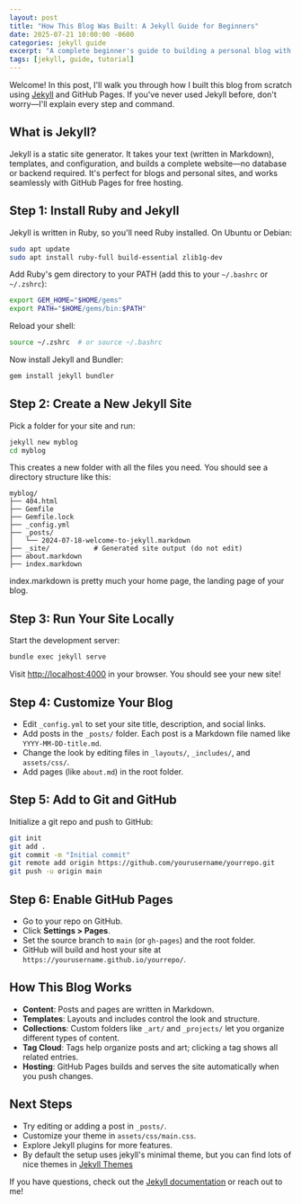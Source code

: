 ```yaml
---
layout: post
title: "How This Blog Was Built: A Jekyll Guide for Beginners"
date: 2025-07-21 10:00:00 -0600
categories: jekyll guide
excerpt: "A complete beginner's guide to building a personal blog with Jekyll and GitHub Pages, including all the commands and concepts you need."
tags: [jekyll, guide, tutorial]
---
```


Welcome! In this post, I'll walk you through how I built this blog from scratch using [Jekyll](https://jekyllrb.com/) and GitHub Pages. If you've never used Jekyll before, don't worry—I'll explain every step and command.

## What is Jekyll?

Jekyll is a static site generator. It takes your text (written in Markdown), templates, and configuration, and builds a complete website—no database or backend required. It's perfect for blogs and personal sites, and works seamlessly with GitHub Pages for free hosting.

## Step 1: Install Ruby and Jekyll

Jekyll is written in Ruby, so you'll need Ruby installed. On Ubuntu or Debian:

```sh
sudo apt update
sudo apt install ruby-full build-essential zlib1g-dev
```

Add Ruby's gem directory to your PATH (add this to your `~/.bashrc` or `~/.zshrc`):

```sh
export GEM_HOME="$HOME/gems"
export PATH="$HOME/gems/bin:$PATH"
```

Reload your shell:

```sh
source ~/.zshrc  # or source ~/.bashrc
```

Now install Jekyll and Bundler:

```sh
gem install jekyll bundler
```

## Step 2: Create a New Jekyll Site

Pick a folder for your site and run:

```sh
jekyll new myblog
cd myblog
```

This creates a new folder with all the files you need. You should see a directory structure like this:

```text
myblog/
├── 404.html
├── Gemfile
├── Gemfile.lock
├── _config.yml
├── _posts/
│   └── 2024-07-18-welcome-to-jekyll.markdown
├── _site/           # Generated site output (do not edit)
├── about.markdown
├── index.markdown
```

index.markdown is pretty much your home page, the landing page of your blog.

## Step 3: Run Your Site Locally

Start the development server:

```sh
bundle exec jekyll serve
```

Visit [http://localhost:4000](http://localhost:4000) in your browser. You should see your new site!

## Step 4: Customize Your Blog

- Edit `_config.yml` to set your site title, description, and social links.
- Add posts in the `_posts/` folder. Each post is a Markdown file named like `YYYY-MM-DD-title.md`.
- Change the look by editing files in `_layouts/`, `_includes/`, and `assets/css/`.
- Add pages (like `about.md`) in the root folder.

## Step 5: Add to Git and GitHub

Initialize a git repo and push to GitHub:

```sh
git init
git add .
git commit -m "Initial commit"
git remote add origin https://github.com/yourusername/yourrepo.git
git push -u origin main
```

## Step 6: Enable GitHub Pages

- Go to your repo on GitHub.
- Click **Settings > Pages**.
- Set the source branch to `main` (or `gh-pages`) and the root folder.
- GitHub will build and host your site at `https://yourusername.github.io/yourrepo/`.

## How This Blog Works

- **Content**: Posts and pages are written in Markdown.
- **Templates**: Layouts and includes control the look and structure.
- **Collections**: Custom folders like `_art/` and `_projects/` let you organize different types of content.
- **Tag Cloud**: Tags help organize posts and art; clicking a tag shows all related entries.
- **Hosting**: GitHub Pages builds and serves the site automatically when you push changes.

## Next Steps

- Try editing or adding a post in `_posts/`.
- Customize your theme in `assets/css/main.css`.
- Explore Jekyll plugins for more features.
- By default the setup uses jekyll's minimal theme, but you can find lots of nice themes in [Jekyll Themes](https://jekyllthemes.io/free)

If you have questions, check out the [Jekyll documentation](https://jekyllrb.com/docs/) or reach out to me!

